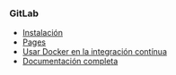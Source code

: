 ### GitLab

* [Instalación](https://about.gitlab.com/installation/)
* [Pages](https://docs.gitlab.com/ce/user/project/pages/index.html)
* [Usar Docker en la integración contínua](https://docs.gitlab.com/ce/ci/docker/using_docker_images.html)
* [Documentación completa](https://docs.gitlab.com/ce/README.html)
